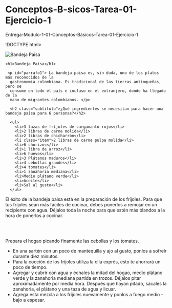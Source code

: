 # Conceptos-B-sicos-Tarea-01-Ejercicio-1
Entrega-Modulo-1-01-Conceptos-Básicos-Tarea-01-Ejercicio-1

!DOCTYPE html>
<html lang="es">
<head>
    <meta charset="UTF-8">
    <meta http-equiv="X-UA-Compatible" content="IE=edge">
    <meta name="viewport" content="width=device-width, initial-scale=1.0">
    <link rel="stylesheet" href="style.css">
    <title>Bandeja Paisa</title>
</head>
<body>
    <img src="https://cdn.colombia.com/gastronomia/2011/08/02/bandeja-paisa-1616.gif" alt="Bandeja Paisa"/>
    
    <h1>Bandeja Paisa</h1>
    
     <p id="parrafo1"> La bandeja paisa es, sin duda, uno de los platos más reconocidos de la
      gastronomía colombiana. Es tradicional de las tierras antioqueñas, pero se
      consume en todo el país e incluso en el extranjero, donde ha llegado de la
      mano de migrantes colombianos. </p>

      <h2 class="subtitulo">¿Qué ingredientes se necesitan para hacer una bandeja paisa para 6 personas?</h2>

      <ul>
        <li>3 tazas de fríjoles de cargamanto rojos</li>
        <li>2 libras de carne molida</li>
        <li>2 libras de chicharrón</li>
        <li class="item">2 libras de carne pulpa molida</li>
        <li>6 chorizos</li>
        <li>1 libra de arroz</li>
        <li>6 huevos</li>
        <li>3 Plátanos maduros</li>
        <li>4 cebollas grandes</li>
        <li>4 tomates</li>
        <li>1 zanahoria mediana</li>
        <li>Medio plátano verde</li>
        <li>Aceite</li>
        <li>Sal al gusto</li>
      </ul>
 <p id="parrafo1">El éxito de la bandeja paisa está en la preparación de los fríjoles. Para que tus fríjoles sean más fáciles de cocinar, debes ponerlos a remojar en un recipiente con agua. Déjalos toda la noche para que estén más blandos a la hora de ponerlos a cocinar.</p><br>
 <br>
 <p id="parrafo1">Prepara el hogao picando finamente las cebollas y los tomates.</p>
    <ul>
     <li>En una sartén con un poco de mantequilla y ajo al gusto, ponlos a sofreír durante diez minutos.</li>
     <li>Para la cocción de los fríjoles utiliza la olla exprés, esto te ahorrará un poco de tiempo.</li>
     <li>Agregar y cubrir con agua y échales la mitad del hogao, medio plátano verde y la zanahoria mediana partida en trozos. Déjalos pitar aproximadamente por media hora. Después que hayan pitado, sácales la zanahoria, el plátano y una taza de agua y licuar.</li>
     <li>Agrega esta mezcla a los fríjoles nuevamente y ponlos a fuego medio –bajo a espesar.</li>
    </ul>
    
</body>
</html>
